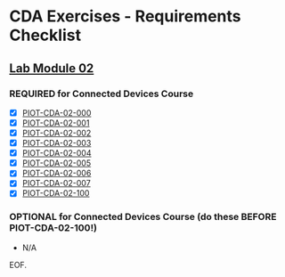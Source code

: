 # CDA Exercises - Requirements Checklist

## [Lab Module 02](https://github.com/orgs/programming-the-iot/projects/1#column-9974938)

### REQUIRED for Connected Devices Course
- [x] [PIOT-CDA-02-000](https://github.com/programming-the-iot/book-exercise-tasks/issues/15)
- [x] [PIOT-CDA-02-001](https://github.com/programming-the-iot/book-exercise-tasks/issues/25)
- [x] [PIOT-CDA-02-002](https://github.com/programming-the-iot/book-exercise-tasks/issues/24)
- [x] [PIOT-CDA-02-003](https://github.com/programming-the-iot/book-exercise-tasks/issues/21)
- [x] [PIOT-CDA-02-004](https://github.com/programming-the-iot/book-exercise-tasks/issues/68)
- [x] [PIOT-CDA-02-005](https://github.com/programming-the-iot/book-exercise-tasks/issues/23)
- [x] [PIOT-CDA-02-006](https://github.com/programming-the-iot/book-exercise-tasks/issues/22)
- [x] [PIOT-CDA-02-007](https://github.com/programming-the-iot/book-exercise-tasks/issues/20)
- [x] [PIOT-CDA-02-100](https://github.com/programming-the-iot/book-exercise-tasks/issues/9)

### OPTIONAL for Connected Devices Course (do these BEFORE PIOT-CDA-02-100!)
- N/A

EOF.
